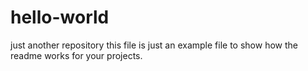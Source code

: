 # hello-world
just another repository
this file is just an example file to show how the readme works for your projects.
